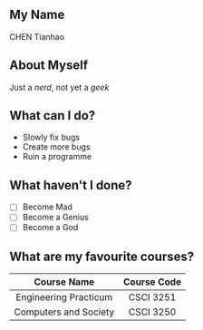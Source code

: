 ## My Name  
CHEN Tianhao  
## About Myself
Just a _nerd_, not yet a _geek_
## What can I do?
* Slowly fix bugs
* Create more bugs
* Ruin a programme
## What haven't I done?
- [ ] Become Mad
- [ ] Become a Genius
- [ ] Become a God
## What are my favourite courses?
| Course Name |  Course Code |
|    :--:     |     :--:     |
|Engineering Practicum|CSCI 3251|
|Computers and Society|CSCI 3250|